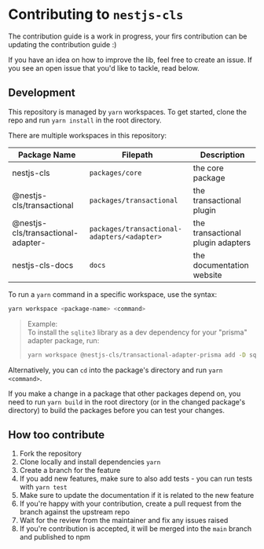 # Contributing to `nestjs-cls`

The contribution guide is a work in progress, your firs contribution can be updating the contribution guide :)

If you have an idea on how to improve the lib, feel free to create an issue. If you see an open issue that you'd like to tackle, read below.

## Development

This repository is managed by `yarn` workspaces. To get started, clone the repo and run `yarn install` in the root directory.

There are multiple workspaces in this repository:

| Package Name                                | Filepath                                    | Description                       |
| ------------------------------------------- | ------------------------------------------- | --------------------------------- |
| nestjs-cls                                  | `packages/core`                             | the core package                  |
| @nestjs-cls/transactional                   | `packages/transactional`                    | the transactional plugin          |
| @nestjs-cls/transactional-adapter-<adapter> | `packages/transactional-adapters/<adapter>` | the transactional plugin adapters |
| nestjs-cls-docs                             | `docs`                                      | the documentation website         |

To run a `yarn` command in a specific workspace, use the syntax:

```bash
yarn workspace <package-name> <command>
```

> Example:  
> To install the `sqlite3` library as a dev dependency for your "prisma" adapter package, run:
>
> ```bash
> yarn workspace @nestjs-cls/transactional-adapter-prisma add -D sqlite3
> ```

Alternatively, you can `cd` into the package's directory and run `yarn <command>`.

If you make a change in a package that other packages depend on, you need to run `yarn build` in the root directory (or in the changed package's directory) to build the packages before you can test your changes.

## How too contribute

1. Fork the repository
2. Clone locally and install dependencies `yarn`
3. Create a branch for the feature
4. If you add new features, make sure to also add tests - you can run tests with `yarn test`
5. Make sure to update the documentation if it is related to the new feature
6. If you're happy with your contribution, create a pull request from the branch against the upstream repo
7. Wait for the review from the maintainer and fix any issues raised
8. If you're contribution is accepted, it will be merged into the `main` branch and published to npm
